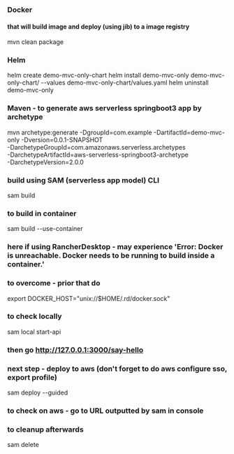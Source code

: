 ### Docker 
#### that will build image and deploy (using jib) to a image registry
mvn clean package


### Helm
helm create demo-mvc-only-chart
helm install demo-mvc-only demo-mvc-only-chart/ --values demo-mvc-only-chart/values.yaml
helm uninstall demo-mvc-only


### Maven - to generate aws serverless springboot3 app by archetype
mvn archetype:generate -DgroupId=com.example -DartifactId=demo-mvc-only -Dversion=0.0.1-SNAPSHOT \
-DarchetypeGroupId=com.amazonaws.serverless.archetypes \
-DarchetypeArtifactId=aws-serverless-springboot3-archetype \
-DarchetypeVersion=2.0.0

### build using SAM (serverless app model) CLI
sam build

### to build in container
sam build --use-container
### here if using RancherDesktop - may experience 'Error: Docker is unreachable. Docker needs to be running to build inside a container.'
### to overcome - prior that do
export DOCKER_HOST="unix://$HOME/.rd/docker.sock"
### to check locally
sam local start-api
### then go http://127.0.0.1:3000/say-hello

### next step - deploy to aws (don't forget to do aws configure sso, export profile)
sam deploy --guided
### to check on aws - go to URL outputted by sam in console
### to cleanup afterwards
sam delete